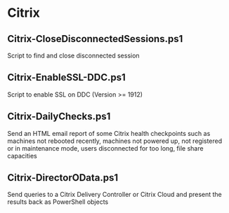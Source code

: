 # Citrix

## Citrix-CloseDisconnectedSessions.ps1
Script to find and close disconnected session

## Citrix-EnableSSL-DDC.ps1
Script to enable SSL on DDC (Version >= 1912)

## Citrix-DailyChecks.ps1
Send an HTML email report of some Citrix health checkpoints such as machines not rebooted recently, machines not powered up, not registered or in maintenance mode, users disconnected for too long, file share capacities

## Citrix-DirectorOData.ps1
Send queries to a Citrix Delivery Controller or Citrix Cloud and present the results back as PowerShell objects

